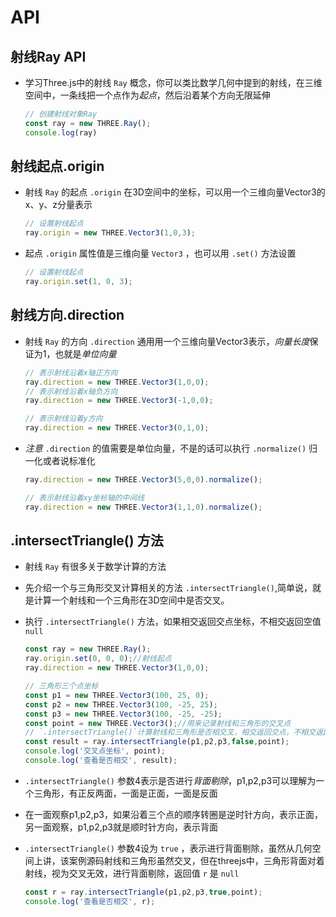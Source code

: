 # API

## 射线Ray API

+ 学习Three.js中的射线 `Ray` 概念，你可以类比数学几何中提到的射线，在三维空间中，一条线把一个点作为*起点*，然后沿着某个方向无限延伸

  ```js
  // 创建射线对象Ray
  const ray = new THREE.Ray();
  console.log(ray)
  ```

## 射线起点.origin

+ 射线 `Ray` 的起点 `.origin` 在3D空间中的坐标，可以用一个三维向量Vector3的x、y、z分量表示

  ```js
  // 设置射线起点
  ray.origin = new THREE.Vector3(1,0,3);
  ```

+ 起点 `.origin` 属性值是三维向量 `Vector3` ，也可以用 `.set()` 方法设置

  ```js
  // 设置射线起点
  ray.origin.set(1, 0, 3);
  ```

## 射线方向.direction

+ 射线 `Ray` 的方向 `.direction` 通用用一个三维向量Vector3表示，*向量长度*保证为1，也就是*单位向量*

  ```js
  // 表示射线沿着x轴正方向
  ray.direction = new THREE.Vector3(1,0,0);
  // 表示射线沿着x轴负方向
  ray.direction = new THREE.Vector3(-1,0,0);
  ```

  ```js
  // 表示射线沿着y方向
  ray.direction = new THREE.Vector3(0,1,0);
  ```

+ *注意* `.direction` 的值需要是单位向量，不是的话可以执行 `.normalize()` 归一化或者说标准化

  ```js
  ray.direction = new THREE.Vector3(5,0,0).normalize();
  ```

  ```js
  // 表示射线沿着xy坐标轴的中间线
  ray.direction = new THREE.Vector3(1,1,0).normalize();
  ```

## .intersectTriangle() 方法

+ 射线 `Ray` 有很多关于数学计算的方法
+ 先介绍一个与三角形交叉计算相关的方法 `.intersectTriangle()`,简单说，就是计算一个射线和一个三角形在3D空间中是否交叉。

+ 执行 `.intersectTriangle()` 方法，如果相交返回交点坐标，不相交返回空值 `null`

  ```js
  const ray = new THREE.Ray();
  ray.origin.set(0, 0, 0);//射线起点
  ray.direction = new THREE.Vector3(1,0,0);

  // 三角形三个点坐标
  const p1 = new THREE.Vector3(100, 25, 0);
  const p2 = new THREE.Vector3(100, -25, 25);
  const p3 = new THREE.Vector3(100, -25, -25);
  const point = new THREE.Vector3();//用来记录射线和三角形的交叉点
  // `.intersectTriangle()`计算射线和三角形是否相交叉，相交返回交点，不相交返回null
  const result = ray.intersectTriangle(p1,p2,p3,false,point);
  console.log('交叉点坐标', point);
  console.log('查看是否相交', result);
  ```

+ `.intersectTriangle()` 参数4表示是否进行*背面剔除*，p1,p2,p3可以理解为一个三角形，有正反两面，一面是正面，一面是反面

+ 在一面观察p1,p2,p3，如果沿着三个点的顺序转圈是逆时针方向，表示正面，另一面观察，p1,p2,p3就是顺时针方向，表示背面

+ `.intersectTriangle()` 参数4设为 `true` ，表示进行背面剔除，虽然从几何空间上讲，该案例源码射线和三角形虽然交叉，但在threejs中，三角形背面对着射线，视为交叉无效，进行背面剔除，返回值 `r` 是 `null`

  ```js
  const r = ray.intersectTriangle(p1,p2,p3,true,point);
  console.log('查看是否相交', r);
  ```
